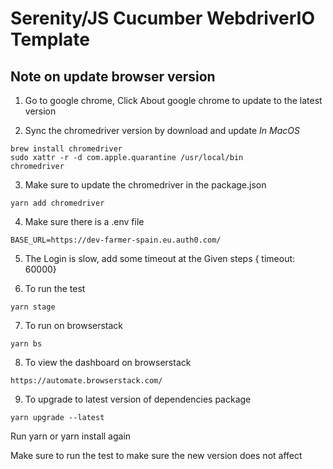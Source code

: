 # Serenity/JS Cucumber WebdriverIO Template 

## Note on update browser version

1. Go to google chrome,
   Click About google chrome to update to the latest version

2. Sync the chromedriver version by download and update
   _In MacOS_

```
brew install chromedriver
sudo xattr -r -d com.apple.quarantine /usr/local/bin
chromedriver
```

3. Make sure to update the chromedriver in the package.json

```
yarn add chromedriver
```

4. Make sure there is a .env file

```
BASE_URL=https://dev-farmer-spain.eu.auth0.com/
```

5. The Login is slow, add some timeout at the Given steps
{ timeout: 60000}

6. To run the test
```
yarn stage
```

7. To run on browserstack
```
yarn bs
```

8. To view the dashboard on browserstack
```
https://automate.browserstack.com/
```

9. To upgrade to latest version of dependencies package
```
yarn upgrade --latest
```

Run yarn or yarn install again

Make sure to run the test to make sure the new version does not affect
